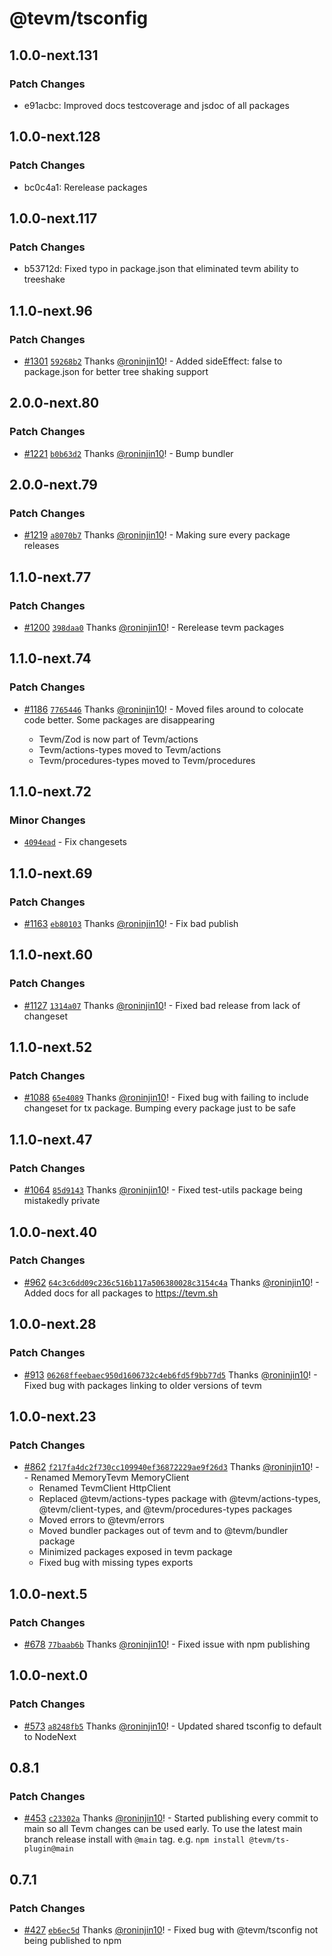 # @tevm/tsconfig

## 1.0.0-next.131

### Patch Changes

- e91acbc: Improved docs testcoverage and jsdoc of all packages

## 1.0.0-next.128

### Patch Changes

- bc0c4a1: Rerelease packages

## 1.0.0-next.117

### Patch Changes

- b53712d: Fixed typo in package.json that eliminated tevm ability to treeshake

## 1.1.0-next.96

### Patch Changes

- [#1301](https://github.com/evmts/tevm-monorepo/pull/1301) [`59268b2`](https://github.com/evmts/tevm-monorepo/commit/59268b2e00423ba8f9ddf6fa89ea0070ae1023a6) Thanks [@roninjin10](https://github.com/roninjin10)! - Added sideEffect: false to package.json for better tree shaking support

## 2.0.0-next.80

### Patch Changes

- [#1221](https://github.com/evmts/tevm-monorepo/pull/1221) [`b0b63d2`](https://github.com/evmts/tevm-monorepo/commit/b0b63d22076f35d76898ab1094ece9668ceef95d) Thanks [@roninjin10](https://github.com/roninjin10)! - Bump bundler

## 2.0.0-next.79

### Patch Changes

- [#1219](https://github.com/evmts/tevm-monorepo/pull/1219) [`a8070b7`](https://github.com/evmts/tevm-monorepo/commit/a8070b769da6695d5e27569809f8ac86866b081d) Thanks [@roninjin10](https://github.com/roninjin10)! - Making sure every package releases

## 1.1.0-next.77

### Patch Changes

- [#1200](https://github.com/evmts/tevm-monorepo/pull/1200) [`398daa0`](https://github.com/evmts/tevm-monorepo/commit/398daa059ed1c4373200da1a114ef07d156b207d) Thanks [@roninjin10](https://github.com/roninjin10)! - Rerelease tevm packages

## 1.1.0-next.74

### Patch Changes

- [#1186](https://github.com/evmts/tevm-monorepo/pull/1186) [`7765446`](https://github.com/evmts/tevm-monorepo/commit/7765446beec1391a00f3d3dd8d015d5205e0371a) Thanks [@roninjin10](https://github.com/roninjin10)! - Moved files around to colocate code better. Some packages are disappearing

  - Tevm/Zod is now part of Tevm/actions
  - Tevm/actions-types moved to Tevm/actions
  - Tevm/procedures-types moved to Tevm/procedures

## 1.1.0-next.72

### Minor Changes

- [`4094ead`](https://github.com/evmts/tevm-monorepo/commit/4094eadc105790d4e4046187772a8cdbf28c0ef9) - Fix changesets

## 1.1.0-next.69

### Patch Changes

- [#1163](https://github.com/evmts/tevm-monorepo/pull/1163) [`eb80103`](https://github.com/evmts/tevm-monorepo/commit/eb80103442991a0bbe8342f1e237cb52b1a8cc9e) Thanks [@roninjin10](https://github.com/roninjin10)! - Fix bad publish

## 1.1.0-next.60

### Patch Changes

- [#1127](https://github.com/evmts/tevm-monorepo/pull/1127) [`1314a07`](https://github.com/evmts/tevm-monorepo/commit/1314a0770007dd3aa8a4762ddbec62ac60c1dfb6) Thanks [@roninjin10](https://github.com/roninjin10)! - Fixed bad release from lack of changeset

## 1.1.0-next.52

### Patch Changes

- [#1088](https://github.com/evmts/tevm-monorepo/pull/1088) [`65e4089`](https://github.com/evmts/tevm-monorepo/commit/65e40891fca12fc7fde5d1e177527cd70b28cb1f) Thanks [@roninjin10](https://github.com/roninjin10)! - Fixed bug with failing to include changeset for tx package. Bumping every package just to be safe

## 1.1.0-next.47

### Patch Changes

- [#1064](https://github.com/evmts/tevm-monorepo/pull/1064) [`85d9143`](https://github.com/evmts/tevm-monorepo/commit/85d9143262396416a5d94b527f7bd3148ab51069) Thanks [@roninjin10](https://github.com/roninjin10)! - Fixed test-utils package being mistakedly private

## 1.0.0-next.40

### Patch Changes

- [#962](https://github.com/evmts/tevm-monorepo/pull/962) [`64c3c6dd09c236c516b117a506380028c3154c4a`](https://github.com/evmts/tevm-monorepo/commit/64c3c6dd09c236c516b117a506380028c3154c4a) Thanks [@roninjin10](https://github.com/roninjin10)! - Added docs for all packages to https://tevm.sh

## 1.0.0-next.28

### Patch Changes

- [#913](https://github.com/evmts/tevm-monorepo/pull/913) [`06268ffeebaec950d1606732c4eb6fd5f9bb77d5`](https://github.com/evmts/tevm-monorepo/commit/06268ffeebaec950d1606732c4eb6fd5f9bb77d5) Thanks [@roninjin10](https://github.com/roninjin10)! - Fixed bug with packages linking to older versions of tevm

## 1.0.0-next.23

### Patch Changes

- [#862](https://github.com/evmts/tevm-monorepo/pull/862) [`f217fa4dc2f730cc109940ef36872229ae9f26d3`](https://github.com/evmts/tevm-monorepo/commit/f217fa4dc2f730cc109940ef36872229ae9f26d3) Thanks [@roninjin10](https://github.com/roninjin10)! - - Renamed MemoryTevm MemoryClient
  - Renamed TevmClient HttpClient
  - Replaced @tevm/actions-types package with @tevm/actions-types, @tevm/client-types, and @tevm/procedures-types packages
  - Moved errors to @tevm/errors
  - Moved bundler packages out of tevm and to @tevm/bundler package
  - Minimized packages exposed in tevm package
  - Fixed bug with missing types exports

## 1.0.0-next.5

### Patch Changes

- [#678](https://github.com/evmts/tevm-monorepo/pull/678) [`77baab6b`](https://github.com/evmts/tevm-monorepo/commit/77baab6b56bfdd200d5f5bb00636c6f519925ac2) Thanks [@roninjin10](https://github.com/roninjin10)! - Fixed issue with npm publishing

## 1.0.0-next.0

### Patch Changes

- [#573](https://github.com/evmts/tevm-monorepo/pull/573) [`a8248fb5`](https://github.com/evmts/tevm-monorepo/commit/a8248fb5008594a2c5d0797780d7d033a455c442) Thanks [@roninjin10](https://github.com/roninjin10)! - Updated shared tsconfig to default to NodeNext

## 0.8.1

### Patch Changes

- [#453](https://github.com/evmts/tevm-monorepo/pull/453) [`c23302a`](https://github.com/evmts/tevm-monorepo/commit/c23302a9623a968917df19de8dfa2c56b4612712) Thanks [@roninjin10](https://github.com/roninjin10)! - Started publishing every commit to main so all Tevm changes can be used early. To use the latest main branch release install with `@main` tag. e.g. `npm install @tevm/ts-plugin@main`

## 0.7.1

### Patch Changes

- [#427](https://github.com/evmts/tevm-monorepo/pull/427) [`eb6ec5d`](https://github.com/evmts/tevm-monorepo/commit/eb6ec5dff13c51baa09f0019fb8b1b94a41108cb) Thanks [@roninjin10](https://github.com/roninjin10)! - Fixed bug with @tevm/tsconfig not being published to npm
